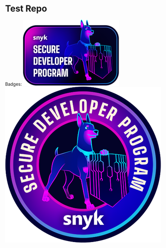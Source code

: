 # Test Repo

Badges:
![Secure Developer Badge](Secure%20Developer%20Badge%20Full%20%283%29.png)
![Secure Developer Program Round](secure_developer_program_round.png)